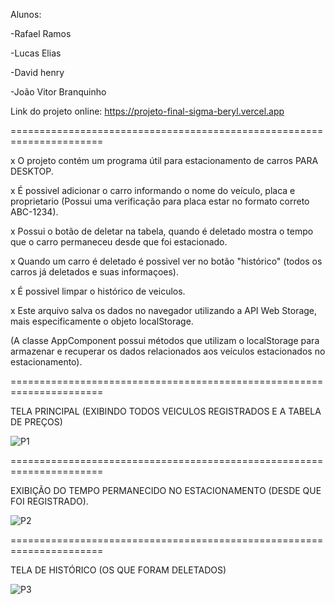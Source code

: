 Alunos:

-Rafael Ramos 

-Lucas Elias

-David henry

-João Vitor Branquinho 

Link do projeto online:
https://projeto-final-sigma-beryl.vercel.app

======================================================================

x O projeto contém um programa útil para estacionamento de carros PARA DESKTOP.

x É possivel adicionar o carro informando o nome do veículo, placa e proprietario (Possui uma verificação para placa estar no formato correto ABC-1234).

x Possui o botão de deletar na tabela, quando é deletado mostra o tempo que o carro permaneceu desde que foi estacionado.

x Quando um carro é deletado é possivel ver no botão "histórico" (todos os carros já deletados e suas informaçoes).

x É possivel limpar o histórico de veiculos.

x Este arquivo salva os dados no navegador utilizando a API Web Storage, mais especificamente o objeto localStorage.

(A classe AppComponent possui métodos que utilizam o localStorage para armazenar e recuperar os dados relacionados aos veículos estacionados no estacionamento).

======================================================================

TELA PRINCIPAL (EXIBINDO TODOS VEICULOS REGISTRADOS E A TABELA DE PREÇOS)

![P1](https://github.com/UniRVFasoft/EstacionaCar-Projeto-Final-/assets/106891602/52283997-eb24-4e08-91cf-432fdd8b213d)

======================================================================

EXIBIÇÃO DO TEMPO PERMANECIDO NO ESTACIONAMENTO (DESDE QUE FOI REGISTRADO).

![P2](https://github.com/UniRVFasoft/EstacionaCar-Projeto-Final-/assets/106891602/e051238e-dabf-46f4-ad4f-0f995a3d1c2d)

======================================================================

TELA DE HISTÓRICO (OS QUE FORAM DELETADOS)

![P3](https://github.com/UniRVFasoft/EstacionaCar-Projeto-Final-/assets/106891602/05c2d099-6346-4699-9d9b-790fc9aa24c9)



